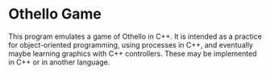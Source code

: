 # Othello Game

This program emulates a game of Othello in C++. It is intended as a practice
for object-oriented programming, using processes in C++, and eventually maybe
learning graphics with C++ controllers. These may be implemented in C++ or in
another language.
